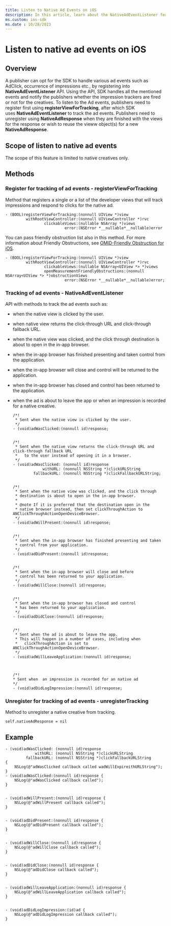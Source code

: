 ```yaml
---
title: Listen to Native Ad Events on iOS
description: In this article, learn about the NativeAdEventListener feature in iOS, including its scope, methods, and examples.
ms.custom: ios-sdk
ms.date : 10/28/2023
---
```


# Listen to native ad events on iOS

## Overview

A publisher can opt for the SDK to handle various ad events such as AdClick, occurrence of impressions etc., by registering into
**NativeAdEventListener** API. Using the API, SDK handles all the mentioned events and notify the publishers whether the impression
trackers are fired or not for the creatives. To listen to the Ad events, publishers need to register first using **registerViewForTracking**, after which SDK uses **NativeAdEventListener** to track the ad events. Publishers need to unregister using **NativeAdResponse** when they are finished with the views for the response or wish to reuse the vieww object(s) for a new **NativeAdResponse**.

## Scope of listen to native ad events

The scope of this feature is limited to native creatives only.

## Methods

### Register for tracking of ad events - registerViewForTracking

Method that registers a single or a list of the developer views that will track impressions and respond to clicks for the native ad.

``` 
- (BOOL)registerViewForTracking:(nonnull UIView *)view
         withRootViewController:(nonnull UIViewController *)rvc
                 clickableViews:(nullable NSArray *)views
                          error:(NSError *__nullable*__nullable)error
```

You can pass friendly obstruction list also in this method. For more information about Friendly Obstructions, see [OMID-Friendly Obstruction for iOS](omid-friendly-obstruction-for-ios.md).

``` 
- (BOOL)registerViewForTracking:(nonnull UIView *)view
         withRootViewController:(nonnull UIViewController *)rvc
                 clickableViews:(nullable NSArray<UIView *> *)views
                 openMeasurementFriendlyObstructions:(nonnull NSArray<UIView *> *)obstructionViews
                          error:(NSError *__nullable*__nullable)error;
```

### Tracking of ad events - NativeAdEventListener

API with methods to track the ad events such as:

- when the native view is clicked by the user.

- when native view returns the click-through URL and click-through fallback URL.

- when the native view was clicked, and the click through destination is about to open in the in-app browser.

- when the in-app browser has finished presenting and taken control from the application.

- when the in-app browser will close and control will be returned to the application.

- when the in-app browser has closed and control has been returned to the application.

- when the ad is about to leave the app or when an impression is recorded for a native creative.

  ``` 
  /*!
   * Sent when the native view is clicked by the user.
   */
  - (void)adWasClicked:(nonnull id)response;
   
   
  /*!
   * Sent when the native view returns the click-through URL and click-through fallback URL
   *   to the user instead of opening it in a browser.
   */
  - (void)adWasClicked: (nonnull id)response
               withURL: (nonnull NSString *)clickURLString
           fallbackURL: (nonnull NSString *)clickFallbackURLString;
   
   
  /*!
   * Sent when the native view was clicked, and the click through
   * destination is about to open in the in-app browser.
   *
   * @note If it is preferred that the destination open in the
   * native browser instead, then set clickThroughAction to ANClickThroughActionOpenDeviceBrowser.
   */
  - (void)adWillPresent:(nonnull id)response;
   
   
  /*!
   * Sent when the in-app browser has finished presenting and taken
   * control from your application.
   */
  - (void)adDidPresent:(nonnull id)response;
   
   
  /*!
   * Sent when the in-app browser will close and before
   * control has been returned to your application.
   */
  - (void)adWillClose:(nonnull id)response;
   
   
  /*!
   * Sent when the in-app browser has closed and control
   * has been returned to your application.
   */
  - (void)adDidClose:(nonnull id)response;
   
   
  /*!
   * Sent when the ad is about to leave the app.
   * This will happen in a number of cases, including when
   *   clickThroughAction is set to ANClickThroughActionOpenDeviceBrowser.
   */
  - (void)adWillLeaveApplication:(nonnull id)response;
   
   
   
  /*!
  * Sent when  an impression is recorded for an native ad
  */
  - (void)adDidLogImpression:(nonnull id)response;
  ```

### Unregister for tracking of ad events - unregisterTracking

Method to unregister a native creative from tracking.

``` 
self.nativeAdResponse = nil
```

## Example

``` 
- (void)adWasClicked: (nonnull id)response
             withURL: (nonnull NSString *)clickURLString
         fallbackURL: (nonnull NSString *)clickFallbackURLString
{
    NSLog(@"adWasClicked callback called wadWillExpireithURLString");
}
- (void)adWasClicked:(nonnull id)response {
    NSLog(@"adWasClicked callback called");
}
 
 
- (void)adWillPresent:(nonnull id)response {
    NSLog(@"adWillPresent callback called");
}
 
 
- (void)adDidPresent:(nonnull id)response {
    NSLog(@"adDidPresent callback called");
}
 
 
- (void)adWillClose:(nonnull id)response {
    NSLog(@"adWillClose callback called");
}
 
 
- (void)adDidClose:(nonnull id)response {
    NSLog(@"adDidClose callback called");
}
 
 
- (void)adWillLeaveApplication:(nonnull id)response {
    NSLog(@"adWillLeaveApplication callback called");
}
 
 
- (void)adDidLogImpression:(id)ad {
    NSLog(@"adDidLogImpression callback called");
}
```
